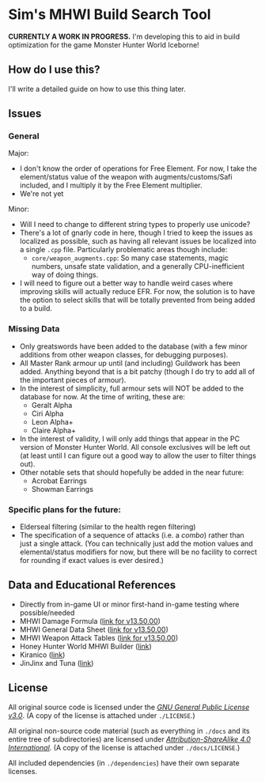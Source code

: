 # Sim's MHWI Build Search Tool

**CURRENTLY A WORK IN PROGRESS.** I'm developing this to aid in build optimization for the game Monster Hunter World Iceborne!

## How do I use this?

I'll write a detailed guide on how to use this thing later.

## Issues

### General

Major:

- I don't know the order of operations for Free Element. For now, I take the element/status value of the weapon with augments/customs/Safi included, and I multiply it by the Free Element multiplier.
- We're not yet 

Minor:

- Will I need to change to different string types to properly use unicode?
- There's a lot of gnarly code in here, though I tried to keep the issues as localized as possible, such as having all relevant issues be localized into a single `.cpp` file. Particularly problematic areas though include:
    - `core/weapon_augments.cpp`: So many case statements, magic numbers, unsafe state validation, and a generally CPU-inefficient way of doing things.
- I will need to figure out a better way to handle weird cases where improving skills will actually reduce EFR. For now, the solution is to have the option to select skills that will be totally prevented from being added to a build.

### Missing Data

- Only greatswords have been added to the database (with a few minor additions from other weapon classes, for debugging purposes).
- All Master Rank armour up until (and including) Guildwork has been added. Anything beyond that is a bit patchy (though I do try to add all of the important pieces of armour).
- In the interest of simplicity, full armour sets will NOT be added to the database for now. At the time of writing, these are:
    - Geralt Alpha
    - Ciri Alpha
    - Leon Alpha+
    - Claire Alpha+
- In the interest of validity, I will only add things that appear in the PC version of Monster Hunter World. All console exclusives will be left out (at least until I can figure out a good way to allow the user to filter things out).
- Other notable sets that should hopefully be added in the near future:
    - Acrobat Earrings
    - Showman Earrings

### Specific plans for the future:

- Elderseal filtering (similar to the health regen filtering)
- The specification of a sequence of attacks (i.e. a *combo*) rather than just a single attack. (You can technically just add the motion values and elemental/status modifiers for now, but there will be no facility to correct for rounding if exact values is ever desired.)

## Data and Educational References

- Directly from in-game UI or minor first-hand in-game testing where possible/needed
- MHWI Damage Formula ([link for v13.50.00](https://docs.google.com/spreadsheets/d/e/2PACX-1vSuFIUfe5Sp9k6sqKvPSPbO2xcClt1WaYMf_xGocWDIkgaSDi0nBLbOKAd8GScLQRjfxbljhPO4Bjf7/pubhtml#))
- MHWI General Data Sheet ([link for v13.50.00](https://docs.google.com/spreadsheets/d/e/2PACX-1vQ5HFkHnEP74gD-SCVta9syb9GaF1_nSmMFgV4hxvZt9iu4HmfhGlP2KbnIbC-cAx5kkvsd8L7oB0Uy/pubhtml#))
- MHWI Weapon Attack Tables ([link for v13.50.00](https://docs.google.com/spreadsheets/d/e/2PACX-1vTEYb4wGpijtIpFVopiYl1V83m48d7g1AHmTwOBKJ5RXdlz1sfxCyEmnhbgHLWQsGiXnodyBsUlPzc3/pubhtml#))
- Honey Hunter World MHWI Builder ([link](https://honeyhunterworld.com/mhwbi/))
- Kiranico ([link](https://mhworld.kiranico.com/))
- JinJinx and Tuna ([link](https://www.youtube.com/channel/UCEU2FbTBYxAETGH4sqqzhPA))

## License

All original source code is licensed under the [*GNU General Public License v3.0*](https://www.gnu.org/licenses/gpl-3.0.en.html). (A copy of the license is attached under `./LICENSE`.)

All original non-source code material (such as everything in `./docs` and its entire tree of subdirectories) are licensed under [*Attribution-ShareAlike 4.0 International*](http://creativecommons.org/licenses/by-sa/4.0/). (A copy of the license is attached under `./docs/LICENSE`.)

All included dependencies (in `./dependencies`) have their own separate licenses.


